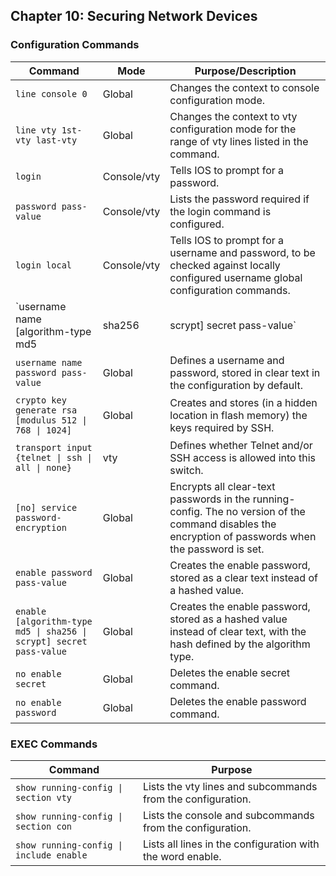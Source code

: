 ## Chapter 10: Securing Network Devices

### Configuration Commands

| Command | Mode | Purpose/Description |
|---|---|---|
| `line console 0` | Global | Changes the context to console configuration mode. |
| `line vty 1st-vty last-vty` | Global | Changes the context to vty configuration mode for the range of vty lines listed in the command. |
| `login` | Console/vty | Tells IOS to prompt for a password. |
| `password pass-value` | Console/vty | Lists the password required if the login command is configured. |
| `login local` | Console/vty | Tells IOS to prompt for a username and password, to be checked against locally configured username global configuration commands. |
| `username name [algorithm-type md5 | sha256 | scrypt] secret pass-value` | Global | Defines one of possibly multiple usernames and associated passwords, stored as a hashed value (default MD5), with other hash options as well. |
| `username name password pass-value` | Global | Defines a username and password, stored in clear text in the configuration by default. |
| `crypto key generate rsa [modulus 512 \| 768 \| 1024]` | Global | Creates and stores (in a hidden location in flash memory) the keys required by SSH. |
| `transport input {telnet \| ssh \| all \| none}` | vty | Defines whether Telnet and/or SSH access is allowed into this switch. |
| `[no] service password-encryption` | Global | Encrypts all clear-text passwords in the running-config. The no version of the command disables the encryption of passwords when the password is set. |
| `enable password pass-value` | Global | Creates the enable password, stored as a clear text instead of a hashed value. |
| `enable [algorithm-type md5 \| sha256 \| scrypt] secret pass-value` | Global | Creates the enable password, stored as a hashed value instead of clear text, with the hash defined by the algorithm type. |
| `no enable secret` | Global | Deletes the enable secret command. |
| `no enable password` | Global | Deletes the enable password command. |


### EXEC Commands

| Command | Purpose |
|---|---|
| `show running-config \| section vty` | Lists the vty lines and subcommands from the configuration. |
| `show running-config \| section con` | Lists the console and subcommands from the configuration. |
| `show running-config \| include enable` | Lists all lines in the configuration with the word enable. |
